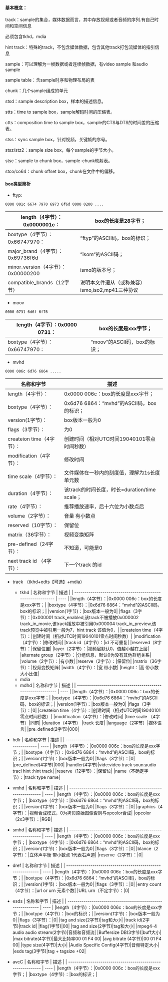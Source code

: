 #### 基本概念：

track：sample的集合，媒体数据而言，其中存放视频或者音频的序列.有自己时间和空间信息

必须包含tkhd，mdia

hint track：特殊的track，不包含媒体数据，包含其他track打包流媒体的指引信息

sample：可以理解为一帧数据或者连续帧数据，有video sample 和audio sample

sample table：含sample时序和物理布局的表

chunk：几个sample组成的单元



stsd：sample description box，样本的描述信息。

stts：time to sample box，sample解码时间的压缩表。

ctts：composition time to sample box，sample的CTS与DTS的时间差的压缩表。

stss：sync sample box，针对视频，关键帧的序号。

stsz/stz2：sample size box，每个sample的字节大小。

stsc：sample to chunk box，sample-chunk映射表。

stco/co64：chunk offset box，chunk在文件中的偏移。

#### box类型简析

* ftyp:

```
0000 001c 6674 7970 6973 6f6d 0000 0200 ....
```

|length（4字节）：0x0000001c：|box的长度是28字节；|
| ------------------------------------------------------------ | ---- |
|boxtype（4字节）：0x66747970：|“ftyp”的ASCII码，box的标识；|
|major_brand（4字节）：0x69736f6d|“isom“的ASCII码；|
|minor_version（4字节）：0x00000200|ismo的版本号；|
|compatible_brands（12字节）|说明本文件遵从（或称兼容）ismo,iso2,mp41三种协议|





* moov

```
0000 0731 6d6f 6f76
```

|length（4字节）：0x0000 0731：|box的长度是xxx字节；|
| ------------------------------------------------------------ | ---- |
|boxtype（4字节）：0x66747970：|“moov”的ASCII码，box的标识；|

* mvhd

```
0000 006c 6d76 6864 .....
```
| 名称和字节 | 描述 |
| ------------------------------------------------------------ | ---- |
|length（4字节）：|0x0000 006c：box的长度是xxx字节；|
|boxtype（4字节）：|0x6d76 6864：“mvhd”的ASCII码，box的标识；|
|version(1字节)：|box版本一般为0|
|flags（3字节）：|为0|
|createion time（4字节）：|创建时间（相对UTC时间19040101零点时间秒数）|
|modification（4字节）：|修改时间|
|time scale（4字节）：|文件媒体在一秒内的刻度值，理解为1s长度单元数|
|duration（4字节）：|该track的时间长度，时长=duration/time scale；|
|rate（4字节）：|推荐播放速率，后十六位为小数点后|
|volume（2字节）：|音量 有小数点|
|reserved（10字节）：| 保留位|
|matrix（36字节）：|视频变换矩阵|
|pre-defined（24字节）：|不知道，可能是0|
|next track id （4字节）：|下一个track 的id|

* track （tkhd+edts【可选】+mdia）
  * tkhd
| 名称和字节 | 描述 |
| ------------------------------------------------------------ | ---- |
|length（4字节）：|0x0000 006c：box的长度是xxx字节；|
|boxtype（4字节）：|0x6d76 6864：“mvhd”的ASCII码，box的标识；|
|version(1字节)：|box版本一般为0|
|flags（3字节）：|0x000001 track_enabled,该track不被播放0x000002 track_in_movie,该track播放中被引用0x000004 track_in_preview,该track预览中被引用一般为7，hint track 该值为0，|
|createion time（4字节）：|创建时间（相对UTC时间19040101零点时间秒数）|
|modification（4字节）：|修改时间|
|track id（4字节）：|id 不可重复|
|reserved（8字节）：|保留位置|
|layer（2字节）：|视频层默认0，值越小越在上层|
|alternate group（2字节）：|分组信息，默认0为没有其他群组关系|
|volume（2字节）：|有小数|
|reserve（2字节）：|保留位|
|matrix（36字节）：|视频变换矩阵|
|width（4字节）：|宽 带小数|
|height：|高  带小数 大小比值|
  * mdia 
  * mdhd
| 名称和字节 | 描述 |
| ------------------------------------------------------------ | ---- |
|length（4字节）：|0x0000 006c：box的长度是xxx字节；|
|boxtype（4字节）：|0x6d76 6864：“mvhd”的ASCII码，box的标识；|
|version(1字节)：|box版本一般为0|
|flags（3字节）：|0|
|createion time（4字节）：|创建时间（相对UTC时间19040101零点时间秒数）|
|modification（4字节）：|修改时间|
|time scale （4字节）|同前|
|duration（4字节） |track 长度|
|language（2字节）|媒体语言|
|pre_defined(2字节)|000|
* hdlr
| 名称和字节 | 描述 |
| ------------------------------------------------------------ | ---- |
|length（4字节）：|0x0000 006c：box的长度是xxx字节；|
|boxtype（4字节）：|0x6d76 6864：“mvhd”的ASCII码，box的标识；|
|version(1字节)：|box版本一般为0|
|flags（3字节）：|0|
|pre_defined(4字节)|000|
|handler(4字节)|vide:video track soun:audio tracl hint :hint track|
|reserve（12字节）：|保留位|
|name（不确定字节）：|track type name|

* vmhd
| 名称和字节 | 描述 |
| ------------------------------------------------------------ | ---- |
|length（4字节）：|0x0000 006c：box的长度是xxx字节；|
|boxtype（4字节）：|0x6d76 6864：“mvhd”的ASCII码，box的标识；|
|version(1字节)：|box版本一般为0|
|flags（3字节）：|0|
|graphics（4字节）：|视频合成模式，0为拷贝原始图像否则与opcolor合成|
|opcolor（2x3字节）：|RGB|

* smhd
| 名称和字节 | 描述 |
| ------------------------------------------------------------ | ---- |
|length（4字节）：|0x0000 006c：box的长度是xxx字节；|
|boxtype（4字节）：|0x6d76 6864：“mvhd”的ASCII码，box的标识；|
|version(1字节)：|box版本一般为0|
|flags（3字节）：|0|
|blance（2字节）：|立体声平衡 带小数点 1代表右声道|
|reserve（2字节）：|0|
* dref
| 名称和字节 | 描述 |
| ------------------------------------------------------------ | ---- |
|length（4字节）：|0x0000 006c：box的长度是xxx字节；|
|boxtype（4字节）：|0x6d76 6864：“mvhd”的ASCII码，box的标识；|
|version(1字节)：|box版本一般为0|
|flags（3字节）：|0|
|entry count（4字节）：|url or urn 元素个数|
|URL urn（不定字节）：|0|

* esds
| 名称和字节 | 描述 |
| ------------------------------------------------------------ | ---- |
|length（4字节）：|0x0000 006c：box的长度是xxx字节；|
|boxtype（4字节）：|box的标识；|
|version(1字节)：|box版本一般为0|
|flags（3字节）：|0|
|tag and size(2字节)|tag和大小|
|track id(2字节)|track id|
|flag(1字节)|00|
|tag and size(2字节)|tag和大小|
|mpeg4-4 audio audio stream(2字节)|音频和音频流|
|Buffersize DB(3字节)|buff大小|
|max bitrate(4字节)|最大比特率00 01 F4 00|
|avg bitrate (4字节)|00 01 F4 00|
|type size(4字节)|大小|
|Audio Specific Config(4字节)|音频特定大小|
|esds tag(3字节)|tag + tagsize +02|

* avcC
| 名称和字节 | 描述 |
| ------------------------------------------------------------ | ---- |
|length（4字节）：|0x0000 006c：box的长度是xxx字节；|
|boxtype（4字节）：|box的标识；|
